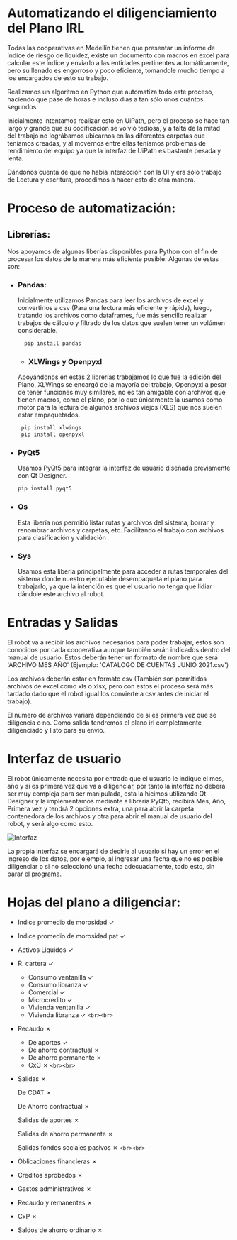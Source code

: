 # Automatizando el diligenciamiento del Plano IRL

Todas las cooperativas en Medellín tienen que presentar un informe de índice de riesgo de liquidez, existe un documento con macros en excel para calcular este índice y enviarlo a las entidades pertinentes automáticamente, pero su llenado es engorroso y poco eficiente, tomandole mucho tiempo a los encargados de esto su trabajo.

Realizamos un algoritmo en Python que automatiza todo este proceso, haciendo que pase de horas e incluso días a tan sólo unos cuántos segundos.

Inicialmente intentamos realizar esto en UiPath, pero el proceso se hace tan largo y grande que su codificación se volvió tediosa, y a falta de la mitad del trabajo no lográbamos ubicarnos en las diferentes carpetas que teníamos creadas, y al movernos entre ellas teníamos problemas de rendimiento del equipo ya que la interfaz de UiPath es bastante pesada y lenta.

Dándonos cuenta de que no había interacción con la UI y era sólo trabajo de Lectura y escritura, procedimos a hacer esto de otra manera.

# Proceso de automatización:

## Librerías:

Nos apoyamos de algunas liberías disponibles para Python con el fin de procesar los datos de la manera más eficiente posible. Algunas de estas son:

- ### Pandas:

  Inicialmente utilizamos Pandas para leer los archivos de excel y convertirlos a csv (Para una lectura más eficiente y rápida), luego, tratando los archivos como dataframes, fue más sencillo realizar trabajos de cálculo y filtrado de los datos que suelen tener un volúmen considerable.


  ```python
    pip install pandas
  ```

  - ### XLWings y Openpyxl

  Apoyándonos en estas 2 librerías trabajamos lo que fue la edición del Plano, XLWings se encargó de la mayoría del trabajo, Openpyxl a pesar de tener funciones muy similares, no es tan amigable con archivos que tienen macros, como el plano, por lo que únicamente la usamos como motor para la lectura de algunos archivos viejos (XLS) que nos suelen estar empaquetados.

  ```python
   pip install xlwings
   pip install openpyxl
  ```
- ### PyQt5

  Usamos PyQt5 para integrar la interfaz de usuario diseñada previamente con Qt Designer.


  ```python
  pip install pyqt5
  ```
- ### Os

  Esta libería nos permitió listar rutas y archivos del sistema, borrar y renombrar archivos y carpetas, etc. Facilitando el trabajo con archivos para clasificación y validación
- ### Sys

  Usamos esta libería principalmente para acceder a rutas temporales del sistema donde nuestro ejecutable desempaqueta el plano para trabajarlo, ya que la intención es que el usuario no tenga que lidiar dándole este archivo al robot.

# Entradas y Salidas

El robot va a recibir los archivos necesarios para poder trabajar, estos son conocidos por cada cooperativa aunque también serán indicados dentro del manual de usuario. Estos deberán tener un formato de nombre que será 'ARCHIVO MES AÑO' (Ejemplo: 'CATALOGO DE CUENTAS JUNIO 2021.csv')

Los archivos deberán estar en formato csv (También son permitidos archivos de excel como xls o xlsx, pero con estos el proceso será más tardado dado que el robot igual los convierte a csv antes de iniciar el trabajo).

El numero de archivos variará dependiendo de si es primera vez que se diligencia o no. Como salida tendremos el plano irl completamente diligenciado y listo para su envío.

# Interfaz de usuario

El robot únicamente necesita por entrada que el usuario le indique el mes, año y si es primera vez que va a diligenciar, por tanto la interfaz no deberá ser muy compleja para ser manipulada, esta la hicimos utilizando Qt Designer y la implementamos mediante a librería PyQt5, recibirá Mes, Año, Primera vez y tendrá 2 opciones extra, una para abrir la carpeta contenedora de los archivos y otra para abrir el manual de usuario del robot, y será algo como esto.

![Interfaz](https://i.imgur.com/R4yxNFo.png)

La propia interfaz se encargará de decirle al usuario si hay un error en el ingreso de los datos, por ejemplo, al ingresar una fecha que no es posible diligenciar o si no seleccionó una fecha adecuadamente, todo esto, sin parar el programa.

# Hojas del plano a diligenciar:

- Indice promedio de morosidad &check;
- Indice promedio de morosidad pat &check;
- Activos Liquidos &check;
- R. cartera &check;

  - Consumo ventanilla &check;
  - Consumo libranza &check;
  - Comercial &check;
  - Microcredito &check;
  - Vivienda ventanilla &check;
  - Vivienda libranza &check;
    `<br><br>`
- Recaudo &cross;

  - De aportes &check;
  - De ahorro contractual &cross;
  - De ahorro permanente &cross;
  - CxC &cross;
    `<br><br>`
- Salidas &cross;

  De CDAT &cross;

  De Ahorro contractual &cross;

  Salidas de aportes &cross;

  Salidas de ahorro permanente &cross;

  Salidas fondos sociales pasivos &cross;
  `<br><br>`
- Oblicaciones financieras &cross;
- Creditos aprobados &cross;
- Gastos administrativos &cross;
- Recaudo y remanentes &cross;
- CxP &cross;
- Saldos de ahorro ordinario &cross;
